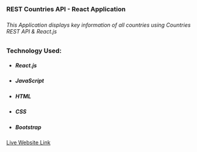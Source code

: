 <h3>REST Countries API - React Application<h3>

<h6>This Application displays key information of all countries using Countries REST API & React.js</h6>

<h3>Technology Used:</h3>
<ul>
    <li>
        <h5>React.js</h5>
    </li>
    <li>
        <h5>JavaScript</h5>
    </li>
    <li>
        <h5>HTML</h5>
    </li>
    <li>
        <h5>CSS</h5>
    </li>
    <li>
        <h5>Bootstrap</h5>
    </li>
    
</ul>
<a target="_blank" href="https://masrursakib-countries-api-react-application.netlify.app/">Live Website Link</a>
